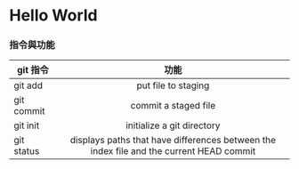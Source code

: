 # Hello World

### 指令與功能

| git 指令       | 功能              |
| ------------- |:----------------:|
| git add       | put file to staging |
| git commit    | commit a staged file |
| git init      | initialize a git directory|
| git status    | displays paths that have differences between the index file and the current HEAD commit |
